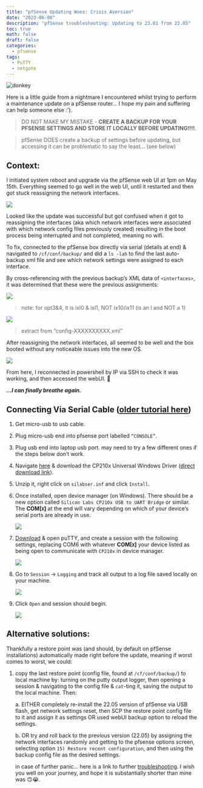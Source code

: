 ```yaml
---
title: "pfSense Updating Woes: Crisis Aversion"
date: "2023-06-08"
description: "pfSense troubleshooting: Updating to 23.01 from 22.05"
toc: true
math: false
draft: false
categories:
  - pfsense
tags: 
  - PuTTY
  - netgate
---
```



![donkey](/posts/2/image.png)

Here is a little guide from a nightmare I encountered whilst trying to perform a maintenance update on a pfSense router... I hope my pain and suffering can help someone else :').

> DO NOT MAKE MY MISTAKE - **CREATE A BACKUP FOR YOUR PFSENSE SETTINGS AND STORE IT LOCALLY BEFORE UPDATING!!!!**.

> pfSense DOES create a backup of settings before updating, but accessing it can be problematic to say the least... (see below)

## Context:

I initiated system reboot and upgrade via the pfSense web UI at 1pm on May 15th. Everything seemed to go well in the web UI, until it restarted and then got stuck reassigning the network interfaces.

![](/posts/2/54985275-a984-494f-923a-e9a771db2005.png)

Looked like the update was successful but got confused when it got to reassigning the interfaces (aka which network interfaces were associated with which network config files previously created) resulting in the boot process being interrupted and not completed, meaning no wifi.

To fix, connected to the pfSense box directly via serial (details at end) & navigated to `/cf/conf/backup/` and did a `ls -lah` to find the last auto-backup xml file and see which network settings were assigned to each interface.

By cross-referencing with the previous backup’s XML data of `<interfaces>`, it was determined that these were the previous assignments:

![](/posts/2/21412848-0228-41eb-b793-7045eea4ee70.png)

> note: for opt3&4, it is ixl0 & ixl1, NOT ix10/ix11 (is an l and NOT a 1)

![](/posts/2/4e5fde35-f32e-4abd-912b-a8c8234755e7.png)

> extract from “config-XXXXXXXXXX.xml”

After reassigning the network interfaces, all seemed to be well and the box booted without any noticeable issues into the new OS.

![](/posts/2/16014c4f-ddbf-480a-8731-980e55020531.png)

From here, I reconnected in powershell by IP via SSH to check it was working, and then accessed the webUI. 🥳

***…I can finally breathe again.***

## Connecting Via Serial Cable ([older tutorial here](https://www.youtube.com/watch?v=M0yyyZojg3M))

1. Get micro-usb to usb cable.

2. Plug micro-usb end into pfsense port labelled `“CONSOLE”`.

3. Plug usb end into laptop usb port. may need to try a few different ones if the steps below don’t work.

4. Navigate [here](https://www.silabs.com/developers/usb-to-uart-bridge-vcp-drivers?tab=downloads) & download the CP210x Universal Windows Driver ([direct download link](https://www.silabs.com/developers/usb-to-uart-bridge-vcp-drivers?tab=downloads)).

5. Unzip it, right click on `silabser.inf` and click `Install`.

6. Once installed, open device manager (on Windows). There should be a new option called `Silicon Labs CP210x USB to UART Bridge` or similar. The **COM[`X`]** at the end will vary depending on which of your device’s serial ports are already in use.

    ![](/posts/2/dc5ecce7-bbd4-41a1-ba7c-d7a766ddb608.png)

7. [Download](https://www.chiark.greenend.org.uk/~sgtatham/putty/latest.html) & open puTTY, and create a session with the following settings, replacing COM6 with whatever **COM[`X`]** your device listed as being open to communicate with `CP210x` in device manager.

    ![](/posts/2/d47049f6-8c1b-45f7-b74e-5aaa7a3c0bcb.png)

8. Go to `Session` → `Logging` and track all output to a log file saved locally on your machine.

    ![](/posts/2/c526fa04-bf4d-4af5-bf35-3814c46ea260.png)

9. Click `Open` and session should begin.

    ![](/posts/2/43a6dee8-d8a4-42fa-be42-2ffdf14fdac3.png)

## Alternative solutions:

Thankfully a restore point was (and should, by default on pfSense installations) automatically made right before the update, meaning if worst comes to worst, we could:

1. copy the last restore point (config file, found at `/cf/conf/backup/`) to local machine by: turning on the putty output logger, then opening a session & navigating to the config file & `cat`-ting it, saving the output to the local machine. Then:

    a. EITHER completely re-install the 22.05 version of pfSense via USB flash, get network settings reset, then SCP the restore point config file to it and assign it as settings OR used webUI backup option to reload the settings.

    b. OR try and roll back to the previous version (22.05) by assigning the network interfaces randomly and getting to the pfsense options screen, selecting option `15) Restore recent configuration`, and then using the backup config file as the desired settings.

    in case of further panic... here is a link to further [troubleshooting](https://agix.com.au/restore-pfsense-from-backup-using-the-cli-command-line/). I wish you well on your journey, and hope it is substantially shorter than mine was 🙃😭.
